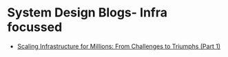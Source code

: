 # System Design Blogs- Infra focussed

- [Scaling Infrastructure for Millions: From Challenges to Triumphs (Part 1)](https://blog.hotstar.com/scaling-infrastructure-for-millions-from-challenges-to-triumphs-part-1-6099141a99ef)